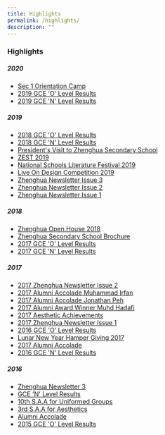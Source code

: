 ```yaml
---
title: Highlights
permalink: /highlights/
description: ""
---
```

### Highlights

##### 2020
* [Sec 1 Orientation Camp](https://cms.isomer.gov.sg/sites/moe-zhenghuasec/editPage/Sec%201%20Orientation%20Camp.md)
* [2019 GCE 'O' Level Results](https://cms.isomer.gov.sg/sites/moe-zhenghuasec/editPage/2019%20GCE%20'O'%20Level%20Results.md)
* [2019 GCE 'N' Level Results](https://cms.isomer.gov.sg/sites/moe-zhenghuasec/editPage/2019%20GCE%20'N'%20Level%20Results.md)

##### 2019
* [2018 GCE 'O' Level Results](https://cms.isomer.gov.sg/sites/moe-zhenghuasec/editPage/2018%20GCE%20'O'%20Level%20Results.md)
* [2018 GCE 'N' Level Results](https://cms.isomer.gov.sg/sites/moe-zhenghuasec/editPage/2018%20GCE%20'N'%20Level%20Results.md)
* [President's Visit to Zhenghua Secondary School](https://cms.isomer.gov.sg/sites/moe-zhenghuasec/editPage/President's%20Visit%20to%20Zhenghua%20Secondary%20School.md)
* [ZEST 2019](https://cms.isomer.gov.sg/sites/moe-zhenghuasec/editPage/ZEST%202019.md)
* [National Schools Literature Festival 2019]()
* [Live On Design Competition 2019](https://cms.isomer.gov.sg/sites/moe-zhenghuasec/editPage/National%20Schools%20Literature%20Festival%202019.md)
* [Zhenghua Newsletter Issue 3](https://cms.isomer.gov.sg/sites/moe-zhenghuasec/editPage/Zhenghua%20Newsletter%20Issue%203.md)
* [Zhenghua Newsletter Issue 2](https://cms.isomer.gov.sg/sites/moe-zhenghuasec/editPage/Zhenghua%20Newsletter%20Issue%202.md)
* [Zhenghua Newsletter Issue 1](https://cms.isomer.gov.sg/sites/moe-zhenghuasec/editPage/Zhenghua%20Newsletter%20Issue%201.md)

##### 2018
* [Zhenghua Open House 2018]()
* [Zhenghua Secondary School Brochure]()
* [2017 GCE 'O' Level Results]()
* [2017 GCE 'N' Level Results]()

##### 2017
* [2017 Zhenghua Newsletter Issue 2]()
* [2017 Alumni Accolade Muhammad Irfan]()
* [2017 Alumni Accolade Jonathan Peh]()
* [2017 Alumni Award Winner Muhd Hadafi]()
* [2017 Aesthetic Achievements]()
* [2017 Zhenghua Newsletter Issue 1]()
* [2016 GCE 'O' Level Results]()
* [Lunar New Year Hamper Giving 2017]()
* [2017 Alumni Accolade]()
* [2016 GCE 'N' Level Results]()

##### 2016
* [Zhenghua Newsletter 3]()
* [GCE 'N' Level Results]()
* [10th S.A.A for Uniformed Groups]()
* [3rd S.A.A for Aesthetics]()
* [Alumni Accolade]()
* [2015 GCE 'O' Level Results]()
